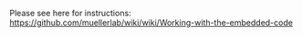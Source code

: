 Please see here for instructions: https://github.com/muellerlab/wiki/wiki/Working-with-the-embedded-code
